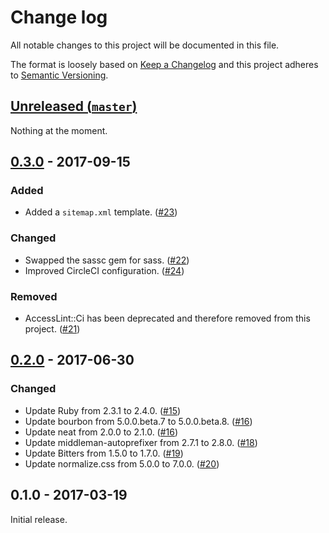 # Change log

All notable changes to this project will be documented in this file.

The format is loosely based on [Keep a Changelog] and this project adheres to
[Semantic Versioning].

  [Keep a Changelog]: http://keepachangelog.com/
  [Semantic Versioning]: http://semver.org/

## [Unreleased (`master`)][unreleased]

Nothing at the moment.

[unreleased]: https://github.com/thoughtbot/middleman-template/compare/v0.3.0...HEAD

## [0.3.0] - 2017-09-15

### Added

- Added a `sitemap.xml` template. ([#23])

### Changed

- Swapped the sassc gem for sass. ([#22])
- Improved CircleCI configuration. ([#24])

### Removed

- AccessLint::Ci has been deprecated and therefore removed from this
  project. ([#21])

[0.3.0]: https://github.com/thoughtbot/middleman-template/compare/v0.2.0...v0.3.0
[#21]: https://github.com/thoughtbot/middleman-template/pull/21
[#22]: https://github.com/thoughtbot/middleman-template/pull/22
[#23]: https://github.com/thoughtbot/middleman-template/pull/23
[#24]: https://github.com/thoughtbot/middleman-template/pull/24

## [0.2.0] - 2017-06-30

### Changed

- Update Ruby from 2.3.1 to 2.4.0. ([#15])
- Update bourbon from 5.0.0.beta.7 to 5.0.0.beta.8. ([#16])
- Update neat from 2.0.0 to 2.1.0. ([#16])
- Update middleman-autoprefixer from 2.7.1 to 2.8.0. ([#18])
- Update Bitters from 1.5.0 to 1.7.0. ([#19])
- Update normalize.css from 5.0.0 to 7.0.0. ([#20])

[0.2.0]: https://github.com/thoughtbot/middleman-template/compare/v0.1.0...v0.2.0
[#15]: https://github.com/thoughtbot/middleman-template/pull/15
[#16]: https://github.com/thoughtbot/middleman-template/pull/16
[#18]: https://github.com/thoughtbot/middleman-template/pull/18
[#19]: https://github.com/thoughtbot/middleman-template/pull/19
[#20]: https://github.com/thoughtbot/middleman-template/pull/20

## 0.1.0 - 2017-03-19

Initial release.

